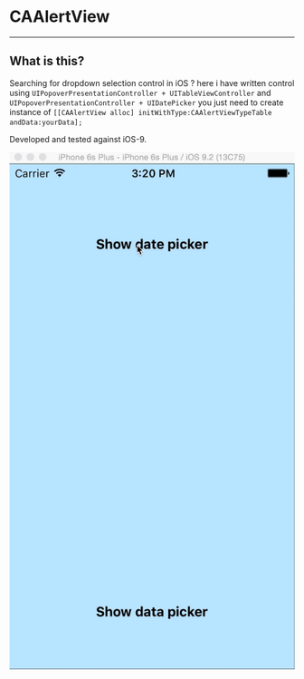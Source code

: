 # CAAlertView
---

## What is this?

Searching for dropdown selection control in iOS ? here i have written control using  `UIPopoverPresentationController + UITableViewController` and `UIPopoverPresentationController + UIDatePicker` you just need to create instance of `[[CAAlertView alloc] initWithType:CAAlertViewTypeTable andData:yourData];`

Developed and tested against iOS-9.

![Screenshot](https://github.com/chandanankush/CAAlertView/blob/master/CAAlertView.gif)

